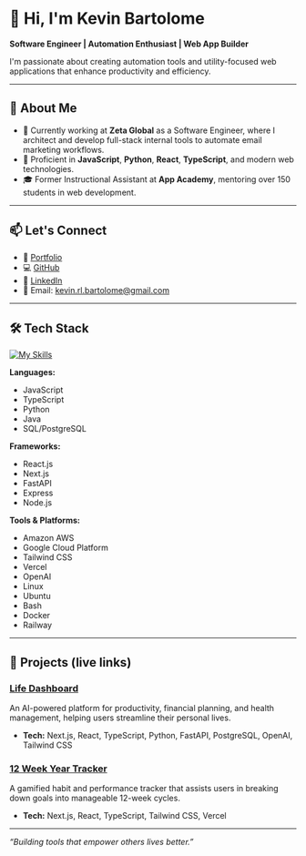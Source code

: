 # 👋 Hi, I'm Kevin Bartolome

**Software Engineer | Automation Enthusiast | Web App Builder**

I'm passionate about creating automation tools and utility-focused web applications that enhance productivity and efficiency.

---

## 🧠 About Me

- 🔭 Currently working at **Zeta Global** as a Software Engineer, where I architect and develop full-stack internal tools to automate email marketing workflows.
- 🧰 Proficient in **JavaScript**, **Python**, **React**, **TypeScript**, and modern web technologies.
- 🎓 Former Instructional Assistant at **App Academy**, mentoring over 150 students in web development.

---

## 📫 Let's Connect

- 💼 [Portfolio](https://portfolio-self-three-61.vercel.app/)
- 💻 [GitHub](https://github.com/kxvin1)
- 🔗 [LinkedIn](https://www.linkedin.com/in/kevin-bartolome/)
- 📧 Email: kevin.rl.bartolome@gmail.com

---

## 🛠️ Tech Stack

[![My Skills](https://skillicons.dev/icons?i=js,ts,py,java,postgres,react,nextjs,fastapi,express,nodejs,aws,gcp,tailwind,vercel,atom,linux,ubuntu,bash,docker,git,github,html&perline=11)](https://skillicons.dev)

**Languages:**

- JavaScript
- TypeScript
- Python
- Java
- SQL/PostgreSQL

**Frameworks:**

- React.js
- Next.js
- FastAPI
- Express
- Node.js

**Tools & Platforms:**

- Amazon AWS
- Google Cloud Platform
- Tailwind CSS
- Vercel
- OpenAI
- Linux
- Ubuntu
- Bash
- Docker
- Railway

---

## 🚀 Projects (live links)

### [Life Dashboard](https://life-dashboard-eta.vercel.app/)

An AI-powered platform for productivity, financial planning, and health management, helping users streamline their personal lives.

- **Tech:** Next.js, React, TypeScript, Python, FastAPI, PostgreSQL, OpenAI, Tailwind CSS

### [12 Week Year Tracker](https://12-week-year-nine.vercel.app/)

A gamified habit and performance tracker that assists users in breaking down goals into manageable 12-week cycles.

- **Tech:** Next.js, React, TypeScript, Tailwind CSS, Vercel

---

*“Building tools that empower others lives better.”*


